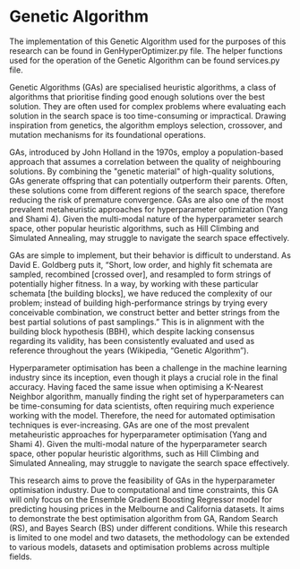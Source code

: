 # Genetic Algorithm
The implementation of this Genetic Algorithm used for the purposes of this research can be found in GenHyperOptimizer.py file. The helper functions used for the operation of the Genetic Algorithm can be found services.py file. 

Genetic Algorithms (GAs) are specialised heuristic algorithms, a class of algorithms that prioritise finding good enough solutions over the best solution. They are often used for complex problems where evaluating each solution in the search space is too time-consuming or impractical. Drawing inspiration from genetics, the algorithm employs selection, crossover, and mutation mechanisms for its foundational operations.

GAs, introduced by John Holland in the 1970s, employ a population-based approach that assumes a correlation between the quality of neighbouring solutions. By combining the "genetic material" of high-quality solutions, GAs generate offspring that can potentially outperform their parents. Often, these solutions come from different regions of the search space, therefore reducing the risk of premature convergence. GAs are also one of the most prevalent metaheuristic approaches for hyperparameter optimization (Yang and Shami 4). Given the multi-modal nature of the hyperparameter search space, other popular heuristic algorithms, such as Hill Climbing and Simulated Annealing, may struggle to navigate the search space effectively.

GAs are simple to implement, but their behavior is difficult to understand. As David E. Goldberg puts it, “Short, low order, and highly fit schemata are sampled, recombined [crossed over], and resampled to form strings of potentially higher fitness. In a way, by working with these particular schemata [the building blocks], we have reduced the complexity of our problem; instead of building high-performance strings by trying every conceivable combination, we construct better and better strings from the best partial solutions of past samplings.” This is in alignment with the building block hypothesis (BBH), which despite lacking consensus regarding its validity, has been consistently evaluated and used as reference throughout the years (Wikipedia, “Genetic Algorithm”). 

Hyperparameter optimisation has been a challenge in the machine learning industry since its inception, even though it plays a crucial role in the final accuracy. Having faced the same issue when optimising a K-Nearest Neighbor algorithm, manually finding the right set of hyperparameters can be time-consuming for data scientists, often requiring much experience working with the model. Therefore, the need for automated optimisation techniques is ever-increasing. GAs are one of the most prevalent metaheuristic approaches for hyperparameter optimisation (Yang and Shami 4). Given the multi-modal nature of the hyperparameter search space, other popular heuristic algorithms, such as Hill Climbing and Simulated Annealing, may struggle to navigate the search space effectively.

This research aims to prove the feasibility of GAs in the hyperparameter optimisation industry. Due to computational and time constraints, this GA will only focus on the Ensemble Gradient Boosting Regressor model for predicting housing prices in the Melbourne and California datasets. It aims to demonstrate the best optimisation algorithm from GA, Random Search (RS), and Bayes Search (BS) under different conditions. While this research is limited to one model and two datasets, the methodology can be extended to various models, datasets and optimisation problems across multiple fields.
